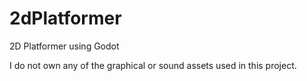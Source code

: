 # 2dPlatformer
2D Platformer using Godot

I do not own any of the graphical or sound assets used in this project.
